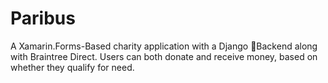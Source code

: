 # Paribus
A Xamarin.Forms-Based charity application with a Django 🐍Backend along with Braintree Direct. Users can both donate and receive money, based on whether they qualify for need.
